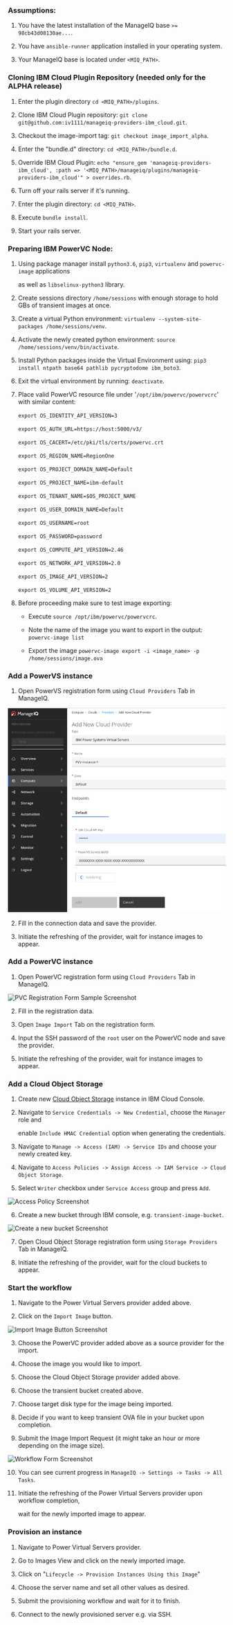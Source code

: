 ### Assumptions:

1. You have the latest installation of the ManageIQ base `>= 98cb43d08130ae...`.


2. You have `ansible-runner` application installed in your operating system.

   
3. Your ManageIQ base is located under `<MIQ_PATH>`.

### Cloning IBM Cloud Plugin Repository (needed only for the ALPHA release)

1. Enter the plugin directory `cd <MIQ_PATH>/plugins`.


2. Clone IBM Cloud Plugin repository: `git clone git@github.com:iv1111/manageiq-providers-ibm_cloud.git`.


3. Checkout the image-import tag: `git checkout image_import_alpha`.


4. Enter the "bundle.d" directory: `cd <MIQ_PATH>/bundle.d`.


5. Override IBM Cloud Plugin: `echo "ensure_gem 'manageiq-providers-ibm_cloud', :path => '<MIQ_PATH>/manageiq/plugins/manageiq-providers-ibm_cloud'" > overrides.rb`.


6. Turn off your rails server if it's running.


7. Enter the plugin directory: `cd <MIQ_PATH>`.


8. Execute `bundle install`.


9. Start your rails server.


### Preparing IBM PowerVC Node:

1.  Using package manager install `python3.6`, `pip3`, `virtualenv` and `powervc-image` applications 
    
    as well as `libselinux-python3` library.


2.  Create sessions directory `/home/sessions` with enough storage to hold GBs of transient images at once.


3.  Create a virtual Python environment: `virtualenv --system-site-packages /home/sessions/venv`.


4.  Activate the newly created python environment:  `source /home/sessions/venv/bin/activate`.


5.  Install Python packages inside the Virtual Environment using: `pip3 install ntpath base64 pathlib pycryptodome ibm_boto3`.


6.  Exit the virtual environment by running: `deactivate`.    

 
7.  Place valid PowerVC resource file under '`/opt/ibm/powervc/powervcrc`' with similar content:
    
    `export OS_IDENTITY_API_VERSION=3`
    
    `export OS_AUTH_URL=https://host:5000/v3/`
    
    `export OS_CACERT=/etc/pki/tls/certs/powervc.crt`
    
    `export OS_REGION_NAME=RegionOne`
    
    `export OS_PROJECT_DOMAIN_NAME=Default`
    
    `export OS_PROJECT_NAME=ibm-default`
    
    `export OS_TENANT_NAME=$OS_PROJECT_NAME`
    
    `export OS_USER_DOMAIN_NAME=Default`
    
    `export OS_USERNAME=root`
    
    `export OS_PASSWORD=password`
    
    `export OS_COMPUTE_API_VERSION=2.46`
    
    `export OS_NETWORK_API_VERSION=2.0`
    
    `export OS_IMAGE_API_VERSION=2`
    
    `export OS_VOLUME_API_VERSION=2`


8. Before proceeding make sure to test image exporting:

   * Execute `source /opt/ibm/powervc/powervcrc`.
     
   * Note the name of the image you want to export in the output: `powervc-image list`
   
   * Export the image `powervc-image export -i <image_name> -p /home/sessions/image.ova`


### Add a PowerVS instance

1.  Open PowerVS registration form using `Cloud Providers` Tab in ManageIQ.


![PVS Registration Form Sample Screenshot](../images/pvs.png)


2. Fill in the connection data and save the provider.


3. Initiate the refreshing of the provider, wait for instance images to appear.


### Add a PowerVC instance

1.  Open PowerVC registration form using `Cloud Providers` Tab in ManageIQ.

![PVC Registration Form Sample Screenshot](../images/pvc.png)

2. Fill in the registration data.


3.  Open `Image Import` Tab on the registration form.


4.  Input the SSH password of the `root` user on the PowerVC node and save the provider.


5.  Initiate the refreshing of the provider, wait for instance images to appear.


### Add a Cloud Object Storage

1.  Create new [Cloud Object Storage](https://cloud.ibm.com/objectstorage/create) instance in IBM Cloud Console.


2.  Navigate to `Service Credentials -> New Credential`, choose the `Manager` role and 

    enable `Include HMAC Credential` option when generating the credentials.


3. Navigate to `Manage -> Access (IAM) -> Service IDs` and choose your newly created key. 


4. Navigate to `Access Policies -> Assign Access -> IAM Service -> Cloud Object Storage`.


5. Select `Writer` checkbox under `Service Access` group and press `Add`.

![Access Policy Screenshot](../images/cos_access.png)

6. Create a new bucket through IBM console, e.g. `transient-image-bucket`.


![Create a new bucket Screenshot](../images/cos_buckets.png)

7.  Open Cloud Object Storage registration form using `Storage Providers` Tab in ManageIQ.



8.  Initiate the refreshing of the provider, wait for the cloud buckets to appear.

### Start the workflow

1. Navigate to the Power Virtual Servers provider added above.


2. Click on the `Import Image` button.

![Import Image Button Screenshot](../images/import_button.png)


3. Choose the PowerVC provider added above as a source provider for the import.


4. Choose the image you would like to import.


5. Choose the Cloud Object Storage provider added above.


6. Choose the transient bucket created above.


7. Choose target disk type for the image being imported.


8. Decide if you want to keep transient OVA file in your bucket upon completion.


9. Submit the Image Import Request (it might take an hour or more depending on the image size).

![Workflow Form Screenshot](../images/workflow.png)


10. You can see current progress in `ManageIQ -> Settings -> Tasks -> All Tasks`.


11.  Initiate the refreshing of the Power Virtual Servers provider upon workflow completion, 
     
     wait for the newly imported image to appear.


### Provision an instance

1. Navigate to Power Virtual Servers provider.


2. Go to Images View and click on the newly imported image.


3. Click on "`Lifecycle -> Provision Instances Using this Image`"


4. Choose the server name and set all other values as desired. 


5. Submit the provisioning workflow and wait for it to finish.


6. Connect to the newly provisioned server e.g. via SSH.